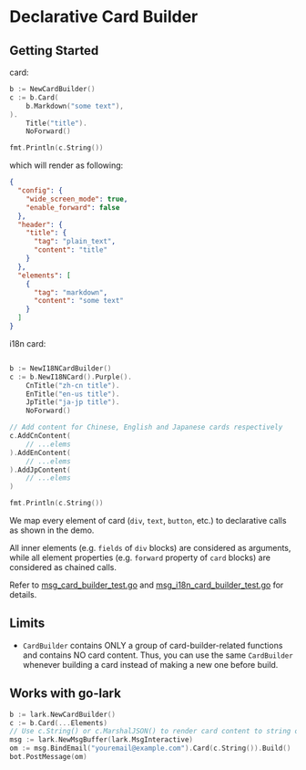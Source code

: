 # Declarative Card Builder

## Getting Started

card:
```go
b := NewCardBuilder()
c := b.Card(
    b.Markdown("some text"),
).
    Title("title").
    NoForward()

fmt.Println(c.String())
```

which will render as following:

```json
{
  "config": {
    "wide_screen_mode": true,
    "enable_forward": false
  },
  "header": {
    "title": {
      "tag": "plain_text",
      "content": "title"
    }
  },
  "elements": [
    {
      "tag": "markdown",
      "content": "some text"
    }
  ]
}
```

i18n card:
```go

b := NewI18NCardBuilder()
c := b.NewI18NCard().Purple().
	CnTitle("zh-cn title").
	EnTitle("en-us title").
	JpTitle("ja-jp title").
    NoForward()

// Add content for Chinese, English and Japanese cards respectively
c.AddCnContent(
	// ...elems
).AddEnContent(
	// ...elems
).AddJpContent(
	// ...elems
)

fmt.Println(c.String())
```


We map every element of card (`div`, `text`, `button`, etc.) to declarative calls as shown in the demo.

All inner elements (e.g. `fields` of `div` blocks) are considered as arguments,
while all element properties (e.g. `forward` property of `card` blocks) are considered as chained calls.

Refer to [msg_card_builder_test.go](./msg_card_builder_test.go) and [msg_i18n_card_builder_test.go](./msg_i18n_card_builder_test.go) for details.

## Limits

- `CardBuilder` contains ONLY a group of card-builder-related functions and contains NO card content. Thus, you can use the same `CardBuilder` whenever building a card instead of making a new one before build.

## Works with go-lark

```go
b := lark.NewCardBuilder()
c := b.Card(...Elements)
// Use c.String() or c.MarshalJSON() to render card content to string or []byte
msg := lark.NewMsgBuffer(lark.MsgInteractive)
om := msg.BindEmail("youremail@example.com").Card(c.String()).Build()
bot.PostMessage(om)
```
